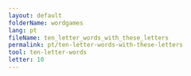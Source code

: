 ```yaml
---
layout: default
folderName: wordgames
lang: pt
fileName: ten_letter_words_with_these_letters
permalink: pt/ten-letter-words-with-these-letters
tool: ten-letter-words
letter: 10
---
```

